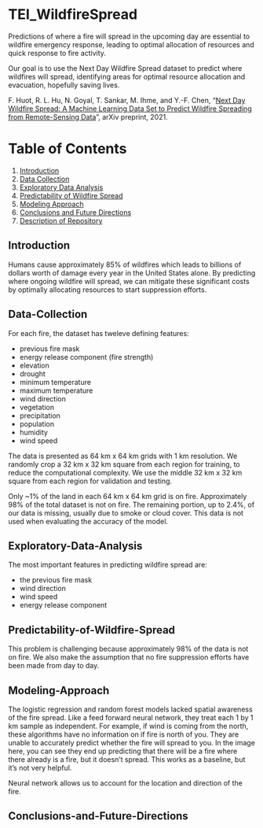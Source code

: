 # TEI_WildfireSpread
Predictions of where a fire will spread in the upcoming day are essential to wildfire emergency response, leading to optimal allocation of resources and quick response to fire activity.

Our goal is to use the Next Day Wildfire Spread dataset to predict where wildfires will spread, identifying areas for optimal resource allocation and evacuation, hopefully saving lives.

F. Huot, R. L. Hu, N. Goyal, T. Sankar, M. Ihme, and Y.-F. Chen, “[Next Day Wildfire Spread: A Machine Learning Data Set to Predict Wildfire Spreading from Remote-Sensing Data](https://arxiv.org/pdf/2112.02447.pdf)”, arXiv preprint, 2021.



<!-- ## About Team Mahogany
Team members: -->

# Table of Contents
1. [Introduction](#Introduction)
2. [Data Collection](#Data-Collection)
3. [Exploratory Data Analysis](#Exploratory-Data-Analysis)
4. [Predictability of Wildfire Spread](#Predictability-of-Wildfire-Spread)
5. [Modeling Approach](#Modeling-Approach)
6. [Conclusions and Future Directions](#Conclusions-and-Future-Directions)
7. [Description of Repository](#Description-of-Repository)

## Introduction

Humans cause approximately 85% of wildfires which leads to billions of dollars worth of damage every year in the United States alone. By predicting where ongoing wildfire will spread, we can mitigate these significant costs by optimally allocating resources to start suppression efforts.

## Data-Collection

For each fire, the dataset has tweleve defining features:
* previous fire mask
* energy release component (fire strength)
* elevation
* drought
* minimum temperature
* maximum temperature
* wind direction
* vegetation
* precipitation
* population
* humidity
* wind speed

The data is presented as 64 km x 64 km grids with 1 km resolution. We randomly crop a 32 km x 32 km square from each region for training, to reduce the computational complexity. We use the middle 32 km x 32 km square from each region for validation and testing. 

Only ~1% of the land in each 64 km x 64 km grid is on fire. Approximately 98% of the total dataset is not on fire. The remaining portion, up to 2.4%, of our data is missing, usually due to smoke or cloud cover. This data is not used when evaluating the accuracy of the model.


## Exploratory-Data-Analysis

The most important features in predicting wildfire spread are:
* the previous fire mask
* wind direction
* wind speed
* energy release component


## Predictability-of-Wildfire-Spread

This problem is challenging because approximately 98% of the data is not on fire. We also make the assumption that no fire suppression efforts have been made from day to day.

## Modeling-Approach

The logistic regression and random forest models lacked spatial awareness of the fire spread. Like a feed forward neural network, they treat each 1 by 1 km sample as independent. For example, if wind is coming from the north, these algorithms have no information on if fire is north of you. They are unable to accurately predict whether the fire will spread to you. In the image here, you can see they end up predicting that there will be a fire where there already is a fire, but it doesn’t spread. This works as a baseline, but it’s not very helpful. 

Neural network allows us to account for the location and direction of the fire.


## Conclusions-and-Future-Directions
